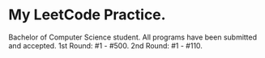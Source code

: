 # My LeetCode Practice.
Bachelor of Computer Science student.
All programs have been submitted and accepted.
1st Round: #1 - #500.
2nd Round: #1 - #110.

